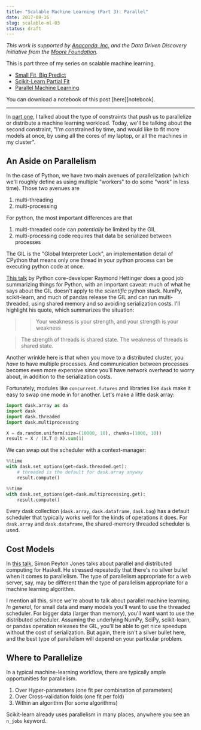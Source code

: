 ```yaml
---
title: "Scalable Machine Learning (Part 3): Parallel"
date: 2017-09-16
slug: scalable-ml-03
status: draft
---
```


*This work is supported by [Anaconda, Inc.](https://www.anaconda.com/) and the
Data Driven Discovery Initiative from the [Moore Foundation](https://www.moore.org/).*

This is part three of my series on scalable machine learning.

- [Small Fit, Big Predict](scalable-ml-01)
- [Scikit-Learn Partial Fit](scalable-ml-02)
- [Parallel Machine Learning](scalable-ml-03)

You can download a notebook of this post [here][notebook].

---

In [part one](scalable-ml-01), I talked about the type of constraints that push
us to parallelize or distribute a machine learning workload. Today, we'll be
talking about the second constraint, "I'm constrained by time, and would like to
fit more models at once, by using all the cores of my laptop, or all the
machines in my cluster".

## An Aside on Parallelism

In the case of Python, we have two main avenues of parallelization (which we'll
roughly define as using multiple "workers" to do some "work" in less time).
Those two avenues are

1. multi-threading
2. multi-processing

For python, the most important differences are that

1. multi-threaded code can *potentially* be limited by the GIL
2. multi-processing code requires that data be serialized between processes

The GIL is the "Global Interpreter Lock", an implementation detail of CPython
that means only one thread in your python process can be executing python code
at once.

[This talk](https://www.youtube.com/watch?v=9zinZmE3Ogk) by Python
core-developer Raymond Hettinger does a good job summarizing things for Python,
with an important caveat: much of what he says about the GIL doesn't apply to
the *scientific* python stack. NumPy, scikit-learn, and much of pandas release
the GIL and can run multi-threaded, using shared memory and so avoiding
serialization costs. I'll highlight his quote, which summarizes the
situation:

>> Your weakness is your strength, and your strength is your weakness

> The strength of threads is shared state. The weakness of threads is shared
> state.

Another wrinkle here is that when you move to a distributed cluster, you *have*
to have multiple processes. And communication between processes becomes even
more expensive since you'll have network overhead to worry about, in addition to
the serialization costs.

Fortunately, modules like `concurrent.futures` and libraries like `dask` make it
easy to swap one mode in for another. Let's make a little dask array:

```python
import dask.array as da
import dask
import dask.threaded
import dask.multiprocessing

X = da.random.uniform(size=(10000, 10), chunks=(1000, 10))
result = X / (X.T @ X).sum(1)
```

We can swap out the scheduler with a context-manager:

```python
%%time
with dask.set_options(get=dask.threaded.get):
    # threaded is the default for dask.array anyway
    result.compute()
```

```python
%%time
with dask.set_options(get=dask.multiprocessing.get):
    result.compute()
```

Every dask collection (`dask.array`, `dask.dataframe`, `dask.bag`) has a default
scheduler that typically works well for the kinds of operations it does. For
`dask.array` and `dask.dataframe`, the shared-memory threaded scheduler is used.

## Cost Models

In [this talk](https://www.youtube.com/watch?v=tC94Mkg-oJU), Simon Peyton Jones
talks about parallel and distributed computing for Haskell. He stressed
repeatedly that there's no silver bullet when it comes to parallelism. The type
of parallelism appropriate for a web server, say, may be different than the type
of parallelism appropriate for a machine learning algorithm.

I mention all this, since we're about to talk about parallel machine learning.
*In general*, for small data and many models you'll want to use the threaded
scheduler. For bigger data (larger than memory), you'll want want to use the
distributed scheduler. Assuming the underlying NumPy, SciPy, scikit-learn, or
pandas operation releases the GIL, you'll be able to get nice speedups without
the cost of serialization. But again, there isn't a silver bullet here, and the
best type of parallelism will depend on your particular problem.

## Where to Parallelize

In a typical machine-learning workflow, there are typically ample opportunities for
parallelism.

1. Over Hyper-parameters (one fit per combination of parameters)
2. Over Cross-validation folds (one fit per fold)
3. Within an algorithm (for some algorithms)

Scikit-learn already uses parallelism in many places, anywhere you see an
`n_jobs` keyword.
